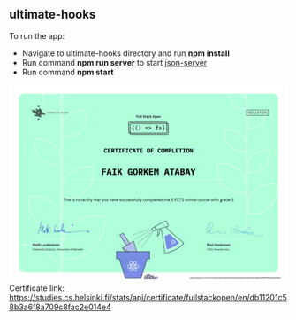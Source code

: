 ## ultimate-hooks

To run the app:

- Navigate to ultimate-hooks directory and run **npm install**
- Run command **npm run server** to start [json-server](https://github.com/typicode/json-server)
- Run command **npm start**

![UniversityOfHelsinkiCertificate](./certificate-fullstack.png)
Certificate link: https://studies.cs.helsinki.fi/stats/api/certificate/fullstackopen/en/db11201c58b3a6f8a709c8fac2e014e4
